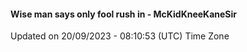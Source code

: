 #### Wise man says only fool rush in - McKidKneeKaneSir
Updated on 20/09/2023 - 08:10:53 (UTC) Time Zone
